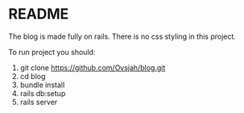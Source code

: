# README

The blog is made fully on rails. There is no css styling in this project.

To run project you should:
1. git clone https://github.com/Ovsjah/blog.git
2. cd blog
3. bundle install
4. rails db:setup
5. rails server
